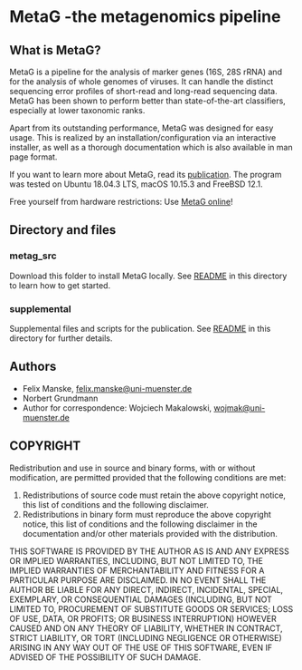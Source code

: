 # MetaG -the metagenomics pipeline
## What is MetaG?
MetaG is a pipeline for the analysis of marker genes (16S, 28S rRNA) and for the
analysis of whole genomes of viruses. It can handle the distinct sequencing
error profiles of short-read and long-read sequencing data.
MetaG has been shown to perform better than state-of-the-art classifiers,
especially at lower taxonomic ranks.

Apart from its outstanding performance, MetaG was designed for easy usage.
This is realized by an installation/configuration via an interactive installer, as
well as a thorough documentation which is also available in man page format.

If you want to learn more about MetaG, read its [publication](https://doi.org/10.1101/2020.03.13.991190).
The program was tested on Ubuntu 18.04.3 LTS, macOS 10.15.3 and FreeBSD 12.1.

Free yourself from hardware restrictions: Use [MetaG online](http://www.bioinformatics.uni-muenster.de/tools/metag)!

## Directory and files
### metag_src
Download this folder to install MetaG locally. See [README](../../blob/master/metag_src/install/README) in this directory
to learn how to get started.

### supplemental
Supplemental files and scripts for the publication. See [README](../../blob/master/supplemental/README.md) in this directory
for further details.

## Authors
* Felix Manske, felix.manske@uni-muenster.de
* Norbert Grundmann
* Author for correspondence: Wojciech Makalowski, wojmak@uni-muenster.de


## COPYRIGHT
Redistribution and use in source and binary forms, with or without modification,
are permitted provided that the following conditions are met:

1. Redistributions of source code must retain the above copyright
   notice, this list of conditions and the following disclaimer.
2. Redistributions in binary form must reproduce the above copyright
   notice, this list of conditions and the following disclaimer in the
   documentation and/or other materials provided with the distribution.

THIS SOFTWARE IS PROVIDED BY THE AUTHOR AS IS AND ANY EXPRESS OR IMPLIED WARRANTIES,
INCLUDING, BUT NOT LIMITED TO, THE IMPLIED WARRANTIES OF MERCHANTABILITY AND FITNESS
FOR A PARTICULAR PURPOSE ARE DISCLAIMED. IN NO EVENT SHALL THE AUTHOR BE LIABLE FOR
ANY DIRECT, INDIRECT, INCIDENTAL, SPECIAL, EXEMPLARY, OR CONSEQUENTIAL DAMAGES
(INCLUDING, BUT NOT LIMITED TO,  PROCUREMENT  OF  SUBSTITUTE GOODS  OR  SERVICES;
LOSS  OF USE, DATA, OR PROFITS; OR BUSINESS INTERRUPTION) HOWEVER CAUSED AND ON ANY
THEORY OF LIABILITY, WHETHER IN CONTRACT, STRICT LIABILITY, OR TORT (INCLUDING NEGLIGENCE
OR OTHERWISE) ARISING IN ANY WAY OUT OF THE USE OF THIS SOFTWARE, EVEN IF ADVISED OF THE
POSSIBILITY OF SUCH DAMAGE.


